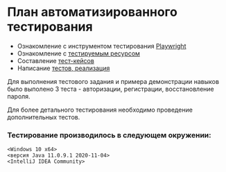 # План автоматизированного тестирования   
* Ознакомление с инструментом тестирования [Playwright](https://github.com/microsoft/playwright)
* Ознакомление с [тестируемым ресурсом](https://dev.lk.tr-line.ru/sign-in)
* Составление [тест-кейсов](https://docs.google.com/spreadsheets/d/1iLH5Fy-8cTN6krrogEWNSEF-c94CEpyjl8yVku62_Gc/edit?usp=sharing)
* Написание [тестов, реализация](https://github.com/dimonioi4/Testsign/blob/master/src/test/java/LoginPageTest.java)

Для выполнения тестового задания и  примера демонстрации навыков было выполено 3 теста - авторизации, регистрации, восстановление пароля.


Для более детального тестирования необходимо проведение дополнительных тестов. 



### Тестирование производилось в следующем окружении:
    <Windows 10 x64>
    <версия Java 11.0.9.1 2020-11-04>
    <IntelliJ IDEA Community>
